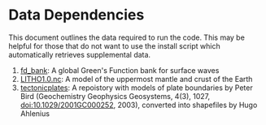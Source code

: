 # Data Dependencies

This document outlines the data required to run the code. This may be helpful for those that do not want to use the install script which automatically retrieves supplemental data.

1. [fd_bank](https://zenodo.org/record/7236739#.Y9q4BOzMKDV): A global Green's Function bank for surface waves
2. [LITHO1.0.nc](https://ds.iris.edu/ds/products/emc-litho10/): A model of the uppermost mantle and crust of the Earth
3. [tectonicplates](https://github.com/fraxen/tectonicplates/): A repoistory with models of plate boundaries by Peter Bird (Geochemistry Geophysics Geosystems, 4(3), 1027, [doi:10.1029/2001GC000252](http://scholar.google.se/scholar?cluster=1268723667321132798), 2003), converted into shapefiles by Hugo Ahlenius
